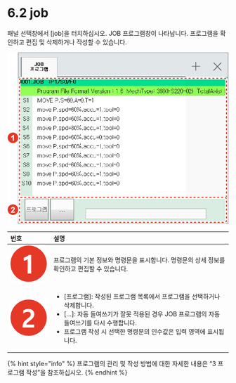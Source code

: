 # 6.2 job

패널 선택창에서 \[job\]을 터치하십시오. JOB 프로그램창이 나타납니다. 프로그램을 확인하고 편집 및 삭제하거나 작성할 수 있습니다.

![&#xADF8;&#xB9BC; 34 JOB &#xD504;&#xB85C;&#xADF8;&#xB7A8;](../.gitbook/assets/image%20%28150%29.png)

<table>
  <thead>
    <tr>
      <th style="text-align:left">&#xBC88;&#xD638;</th>
      <th style="text-align:left">&#xC124;&#xBA85;</th>
    </tr>
  </thead>
  <tbody>
    <tr>
      <td style="text-align:left">
        <img src="../.gitbook/assets/c1.png" alt/>
      </td>
      <td style="text-align:left">&#xD504;&#xB85C;&#xADF8;&#xB7A8;&#xC758; &#xAE30;&#xBCF8; &#xC815;&#xBCF4;&#xC640;
        &#xBA85;&#xB839;&#xBB38;&#xC744; &#xD45C;&#xC2DC;&#xD569;&#xB2C8;&#xB2E4;.
        &#xBA85;&#xB839;&#xBB38;&#xC758; &#xC0C1;&#xC138; &#xC815;&#xBCF4;&#xB97C;
        &#xD655;&#xC778;&#xD558;&#xACE0; &#xD3B8;&#xC9D1;&#xD560; &#xC218; &#xC788;&#xC2B5;&#xB2C8;&#xB2E4;.</td>
    </tr>
    <tr>
      <td style="text-align:left">
        <img src="../.gitbook/assets/c2.png" alt/>
      </td>
      <td style="text-align:left">
        <ul>
          <li>[&#xD504;&#xB85C;&#xADF8;&#xB7A8;]: &#xC791;&#xC131;&#xB41C; &#xD504;&#xB85C;&#xADF8;&#xB7A8;
            &#xBAA9;&#xB85D;&#xC5D0;&#xC11C; &#xD504;&#xB85C;&#xADF8;&#xB7A8;&#xC744;
            &#xC120;&#xD0DD;&#xD558;&#xAC70;&#xB098; &#xC0AD;&#xC81C;&#xD569;&#xB2C8;&#xB2E4;.
            <br
            />
          </li>
          <li>[&#x2026;]: &#xC790;&#xB3D9; &#xB4E4;&#xC5EC;&#xC4F0;&#xAE30;&#xAC00;
            &#xC798;&#xBABB; &#xC801;&#xC6A9;&#xB41C; &#xACBD;&#xC6B0; JOB &#xD504;&#xB85C;&#xADF8;&#xB7A8;&#xC758;
            &#xC790;&#xB3D9; &#xB4E4;&#xC5EC;&#xC4F0;&#xAE30;&#xB97C; &#xB2E4;&#xC2DC;
            &#xC218;&#xD589;&#xD569;&#xB2C8;&#xB2E4;.
            <br />
          </li>
          <li>&#xD504;&#xB85C;&#xADF8;&#xB7A8; &#xC791;&#xC131; &#xC2DC; &#xC120;&#xD0DD;&#xD55C;
            &#xBA85;&#xB839;&#xBB38;&#xC758; &#xC778;&#xC218;&#xAC12;&#xC740; &#xC785;&#xB825;
            &#xC601;&#xC5ED;&#xC5D0; &#xD45C;&#xC2DC;&#xB429;&#xB2C8;&#xB2E4;.</li>
        </ul>
      </td>
    </tr>
  </tbody>
</table>

{% hint style="info" %}
프로그램의 관리 및 작성 방법에 대한 자세한 내용은 “3 프로그램 작성”을 참조하십시오.
{% endhint %}



